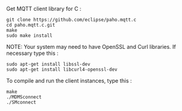 
  
Get MQTT client library for C :
  
    git clone https://github.com/eclipse/paho.mqtt.c
    cd paho.mqtt.c.git
    make
    sudo make install
  
NOTE: Your system may need to have OpenSSL and Curl libraries. If necessary type this :
  
    sudo apt-get install libssl-dev
    sudo apt-get install libcurl4-openssl-dev
    
To compile and run the client instances, type this :
  
    make
    ./MDMSconnect
    ./SMconnect
  


